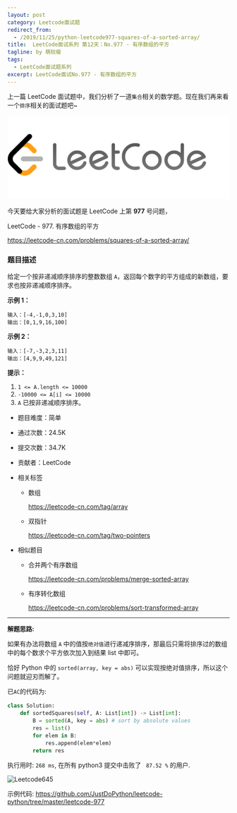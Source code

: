 ```yaml
---
layout: post
category: Leetcode面试题
redirect_from:
  - /2019/11/25/python-leetcode977-squares-of-a-sorted-array/
title:  LeetCode面试系列 第12天：No.977 - 有序数组的平方
tagline: by 萌较瘦
tags: 
  - LeetCode面试题系列
excerpt: LeetCode面试No.977 - 有序数组的平方
---
```


上一篇 LeetCode 面试题中，我们分析了一道`集合`相关的数学题。现在我们再来看一个`排序`相关的面试题吧~

![大白技术控Geekplayers](/images/blog/LeetCode.png)

今天要给大家分析的面试题是 LeetCode 上第 **977** 号问题，

LeetCode - 977. 有序数组的平方

<https://leetcode-cn.com/problems/squares-of-a-sorted-array/>

### 题目描述

给定一个按非递减顺序排序的整数数组 `A`，返回每个数字的平方组成的新数组，要求也按非递减顺序排序。

**示例 1：**

```
输入：[-4,-1,0,3,10]
输出：[0,1,9,16,100]
```

**示例 2：**

```
输入：[-7,-3,2,3,11]
输出：[4,9,9,49,121]
```

**提示：**

1. `1 <= A.length <= 10000`
2. `-10000 <= A[i] <= 10000`
3. `A` 已按非递减顺序排序。

- 题目难度：简单
- 通过次数：24.5K
- 提交次数：34.7K
- 贡献者：LeetCode

- 相关标签 

  - 数组

    <https://leetcode-cn.com/tag/array>

  - 双指针

    <https://leetcode-cn.com/tag/two-pointers>

- 相似题目 

  - 合并两个有序数组

    <https://leetcode-cn.com/problems/merge-sorted-array>

  - 有序转化数组

    <https://leetcode-cn.com/problems/sort-transformed-array>

------

**解题思路:**

如果有办法将数组 `A` 中的值按`绝对值`进行递减序排序，那最后只需将排序过的数组中的每个数求个平方依次加入到结果 list 中即可。

恰好 Python 中的 `sorted(array, key = abs)` 可以实现按绝对值排序，所以这个问题就迎刃而解了。

已`AC`的代码为:

```python
class Solution:
    def sortedSquares(self, A: List[int]) -> List[int]:
        B = sorted(A, key = abs) # sort by absolute values
        res = list()
        for elem in B:
            res.append(elem*elem)
        return res
```

执行用时: `268 ms`, 在所有 python3 提交中击败了 ` 87.52 %` 的用户.

![Leetcode645](http://www.justdopython.com/assets/images/2019/python/leetcode977.jpg)

示例代码: <https://github.com/JustDoPython/leetcode-python/tree/master/leetcode-977>
